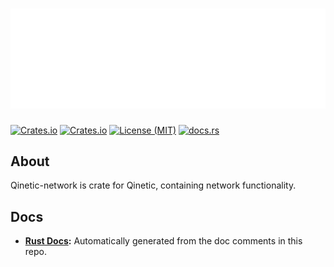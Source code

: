 # [![Qinetic](../../assets/qinetic_logo.svg)]()

[![Crates.io](https://img.shields.io/crates/v/qinetic_network.svg)](https://crates.io/crates/qinetic_network)
[![Crates.io](https://img.shields.io/crates/d/qinetic_network.svg)](https://crates.io/crates/qinetic_network)
[![License (MIT)](https://img.shields.io/crates/l/qinetic_network.svg)](https://github.com/vl-mr-freeman/qinetic/blob/master/crates/qinetic_network/LICENSE)
[![docs.rs](https://img.shields.io/badge/docs-website-blue)](https://docs.rs/qinetic_network)

## About
Qinetic-network is crate for Qinetic, containing network functionality.

## Docs
* **[Rust Docs](https://docs.rs/qinetic_network):** Automatically generated from the doc comments in this repo.
